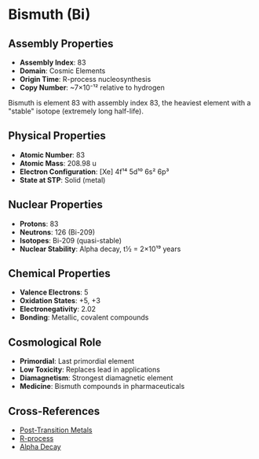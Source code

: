 # Bismuth (Bi)

## Assembly Properties
- **Assembly Index**: 83
- **Domain**: Cosmic Elements
- **Origin Time**: R-process nucleosynthesis
- **Copy Number**: ~7×10⁻¹² relative to hydrogen

Bismuth is element 83 with assembly index 83, the heaviest element with a "stable" isotope (extremely long half-life).

## Physical Properties
- **Atomic Number**: 83
- **Atomic Mass**: 208.98 u
- **Electron Configuration**: [Xe] 4f¹⁴ 5d¹⁰ 6s² 6p³
- **State at STP**: Solid (metal)

## Nuclear Properties
- **Protons**: 83
- **Neutrons**: 126 (Bi-209)
- **Isotopes**: Bi-209 (quasi-stable)
- **Nuclear Stability**: Alpha decay, t½ = 2×10¹⁹ years

## Chemical Properties
- **Valence Electrons**: 5
- **Oxidation States**: +5, +3
- **Electronegativity**: 2.02
- **Bonding**: Metallic, covalent compounds

## Cosmological Role
- **Primordial**: Last primordial element
- **Low Toxicity**: Replaces lead in applications
- **Diamagnetism**: Strongest diamagnetic element
- **Medicine**: Bismuth compounds in pharmaceuticals

## Cross-References
- [Post-Transition Metals](/domains/cosmic/elements/post_transition_metals.md)
- [R-process](/domains/cosmic/processes/r_process.md)
- [Alpha Decay](/domains/cosmic/radioactivity/alpha_decay.md)